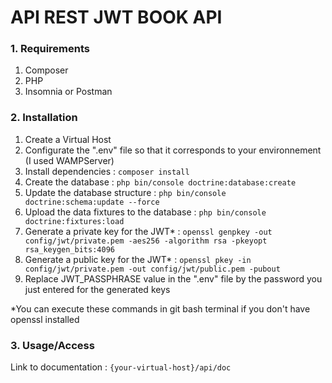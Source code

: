 # API REST JWT BOOK API

### 1. Requirements
1. Composer
2. PHP
3. Insomnia or Postman

### 2. Installation
1. Create a Virtual Host
2. Configurate the ".env" file so that it corresponds to your environnement (I used WAMPServer)
3. Install dependencies : ```composer install```
4. Create the database : ```php bin/console doctrine:database:create```
5. Update the database structure : ```php bin/console doctrine:schema:update --force```
6. Upload the data fixtures to the database : ```php bin/console doctrine:fixtures:load```
7. Generate a private key for the JWT* : ```openssl genpkey -out config/jwt/private.pem -aes256 -algorithm rsa -pkeyopt rsa_keygen_bits:4096```
8. Generate a public key for the JWT* : ```openssl pkey -in config/jwt/private.pem -out config/jwt/public.pem -pubout```
9. Replace JWT_PASSPHRASE value in the ".env" file by the password you just entered for the generated keys


*You can execute these commands in git bash terminal if you don't have openssl installed

### 3. Usage/Access
Link to documentation : ```{your-virtual-host}/api/doc```
